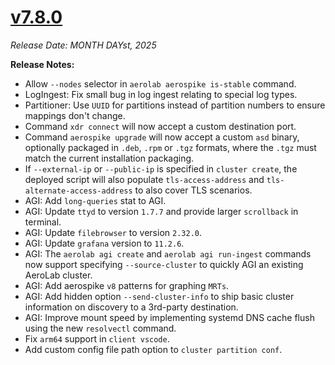 # [v7.8.0](https://github.com/aerospike/aerolab/releases/tag/7.8.0)

_Release Date: MONTH DAYst, 2025_

**Release Notes:**
* Allow `--nodes` selector in `aerolab aerospike is-stable` command.
* LogIngest: Fix small bug in log ingest relating to special log types.
* Partitioner: Use `UUID` for partitions instead of partition numbers to ensure mappings don't change.
* Command `xdr connect` will now accept a custom destination port.
* Command `aerospike upgrade` will now accept a custom `asd` binary, optionally packaged in `.deb`, `.rpm` or `.tgz` formats, where the `.tgz` must match the current installation packaging.
* If `--external-ip` or `--public-ip` is specified in `cluster create`, the deployed script will also populate `tls-access-address` and `tls-alternate-access-address` to also cover TLS scenarios.
* AGI: Add `long-queries` stat to AGI.
* AGI: Update `ttyd` to version `1.7.7` and provide larger `scrollback` in terminal.
* AGI: Update `filebrowser` to version `2.32.0`.
* AGI: Update `grafana` version to `11.2.6`.
* AGI: The `aerolab agi create` and `aerolab agi run-ingest` commands now support specifying `--source-cluster` to quickly AGI an existing AeroLab cluster.
* AGI: Add aerospike `v8` patterns for graphing `MRTs`.
* AGI: Add hidden option `--send-cluster-info` to ship basic cluster information on discovery to a 3rd-party destination.
* AGI: Improve mount speed by implementing systemd DNS cache flush using the new `resolvectl` command.
* Fix `arm64` support in `client vscode`.
* Add custom config file path option to `cluster partition conf`.
